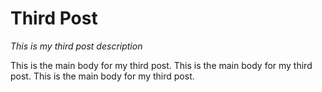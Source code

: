 Third Post
==========

_This is my third post description_

This is the main body for my third post.
This is the main body for my third post.
This is the main body for my third post.